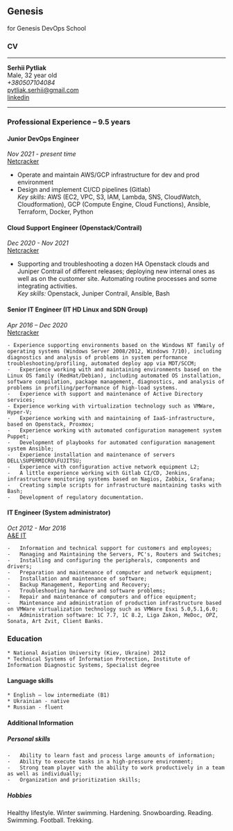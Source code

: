 ## Genesis
for Genesis DevOps School 

### CV
____________
**Serhii Pytliak**  
Male, 32 year old  
*+380507104084*  
pytliak.serhii@gmail.com  
[linkedin](https://www.linkedin.com/in/pytliakserhii/)  
____________
 ### Professional Experience – 9.5 years 
 #### Junior DevOps Engineer
  *Nov 2021  - present time*  
  [Netcracker](https://www.netcracker.com/)  

- Operate and maintain AWS/GCP infrastructure for dev and prod environment  
- Design and implement CI/CD pipelines (Gitlab)  
*Key skills:*  AWS (EC2, VPC, S3, IAM, Lambda, SNS, CloudWatch, Cloudformation), GCP (Compute Engine, Cloud Functions), Ansible, Terraform, Docker, Python  

 #### Cloud Support Engineer (Openstack/Contrail)
  *Dec 2020  - Nov 2021*  
  [Netcracker](https://www.netcracker.com/)  

- Supporting and troubleshooting a dozen HA Openstack clouds and Juniper Contrail of different releases; deploying new internal ones as well as on the customer site. Automating routine processes and some integrating activities.  
*Key skills:* Openstack, Juniper Contrail, Ansible, Bash  

 #### Senior IT Engineer (IT HD Linux and SDN Group)
  *Apr 2016 – Dec 2020*  
  [Netcracker](https://www.netcracker.com/)  

```
- Experience supporting environments based on the Windows NT family of operating systems (Windows Server 2008/2012, Windows 7/10), including diagnostics and analysis of problems in system performance troubleshooting/profiling, automated deploy app via MDT/SCCM;  
-	Experience working with and maintaining environments based on the Linux OS family (RedHat/Debian), including automated OS installation, software compilation, package management, diagnostics, and analysis of problems in profiling/performance of high-load systems.  
-	Experience with support and maintenance of Active Directory services;  
- Experience working with virtualization technology such as VMWare, Hyper-V;  
-	Experience working with and maintaining of IaaS-infrastructure, based on Openstack, Proxmox;  
-	Experience working with automated configuration management system Puppet;  
-	Development of playbooks for automated configuration management system Ansible;  
-	Experience installation and maintenance of servers DELL\SUPERMICRO\FUJITSU;  
-	Experience with configuration active network equipment L2;  
-	A little experience working with Gitlab CI/CD, Jenkins, infrastructure monitoring systems based on Nagios, Zabbix, Grafana;  
-	Creating simple scripts for infrastructure maintaining tasks with Bash;  
-	Development of regulatory documentation.  
```

 #### IT Engineer (System administrator)
  *Oct 2012 - Mar 2016*  
  [A&E IT](http://www.ae.ua)  

```
-	Information and technical support for customers and employees;  
-	Managing and Maintaining the Servers, PC's, Routers and Switches;  
-	Installing and configuring the peripherals, components and drivers;  
-	Preparation and maintenance of computer and network equipment;  
-	Installation and maintenance of software;  
-	Backup Management, Reporting and Recovery;  
-	Troubleshooting hardware and software problems;  
-	Repair and maintenance of computers and office equipment;  
-	Maintenance and administration of production infrastructure based on VMWare virtualization technology such as VMWare Esxi 5.0,5.1,6.0;  
-	Administration software: 1С 7.7, 1С 8.2, Liga Zakon, MeDoc, OPZ, Sonata, Art Zvit, Client Banks.  
```

 ###  Education  
 ```
* National Aviation University (Kiev, Ukraine) 2012  
* Technical Systems of Information Protection, Institute of Information Diagnostic Systems, Specialist degree  
```
 ####  Language skills
 ```
* English – low intermediate (B1)  
* Ukrainian - native  
* Russian - fluent  
```
 ####  Additional Information
 ##### Personal skills
```
-	Ability to learn fast and process large amounts of information;  
-	Ability to execute tasks in a high-pressure environment;  
-	Strong team player with the ability to work productively in a team as well as individually;  
-	Organization and prioritization skills;  
```
##### Hobbies
Healthy lifestyle. Winter swimming. Hardening. Snowboarding. Reading. Swimming. Football. Trekking.  
